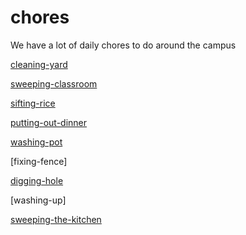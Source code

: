 # chores
We have a lot of daily chores to do around the campus


[cleaning-yard](https://github.com/onja-madagascar/chores/blob/master/cleaning-yard.md)

[sweeping-classroom](https://github.com/onja-madagascar/chores/blob/master/sweeping-classroom.md)

[sifting-rice](https://github.com/onja-madagascar/chores/blob/master/digging-hole.mdsifting-rice.md)

[putting-out-dinner](https://github.com/onja-madagascar/chores/blob/master/putting-out-dinner.md)

[washing-pot](https://github.com/onja-madagascar/chores/blob/master/washing-pot.md)

[fixing-fence]

[digging-hole](https://github.com/onja-madagascar/chores/blob/master/digging-hole.md)

[washing-up]

[sweeping-the-kitchen](https://github.com/onja-madagascar/chores/blob/448582f107aa065cdb74d275ac684b3b1e324081/sweeping-the-kitchen.md)
